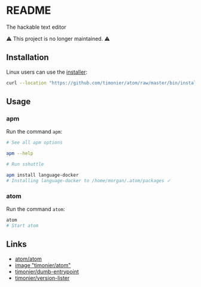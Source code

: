 # README

The hackable text editor

⚠️ This project is no longer maintained. ⚠️

## Installation

Linux users can use the [installer](https://github.com/timonier/atom/blob/master/bin/installer):

```sh
curl --location "https://github.com/timonier/atom/raw/master/bin/installer" | sudo sh -s -- install
```

## Usage

### apm

Run the command `apm`:

```sh
# See all apm options

apm --help

# Run sshuttle

apm install language-docker
# Installing language-docker to /home/morgan/.atom/packages ✓
```

### atom

Run the command `atom`:

```sh
atom
# Start atom
```

## Links

* [atom/atom](https://github.com/atom/atom)
* [image "timonier/atom"](https://hub.docker.com/r/timonier/atom/)
* [timonier/dumb-entrypoint](https://github.com/timonier/dumb-entrypoint)
* [timonier/version-lister](https://github.com/timonier/version-lister)
